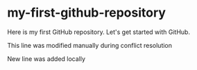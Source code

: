 # my-first-github-repository
Here is my first GitHub repository.  Let's get started with GitHub.

This line was modified manually during conflict resolution

New line was added locally
